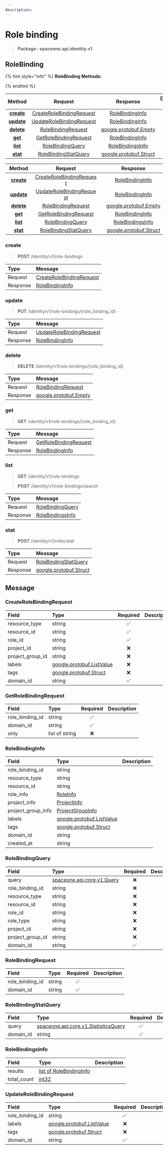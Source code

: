 ```yaml
---
description:  
---
```

# Role binding

>  **Package : spaceone.api.identity.v1**

## RoleBinding

{% hint style="info" %}
**RoleBinding Methods:**

{%  endhint %}


| Method | Request | Response | Description &nbsp; &nbsp; &nbsp; &nbsp; &nbsp; &nbsp; &nbsp; &nbsp; &nbsp; &nbsp; &nbsp; |
| :-----: | :--------: | :--------: | :-------------------- |
| [**create**](role-binding.md#create)|   [CreateRoleBindingRequest](role-binding.md#createrolebindingrequest) |   [RoleBindingInfo](role-binding.md#rolebindinginfo) |  |
| [**update**](role-binding.md#update)|   [UpdateRoleBindingRequest](role-binding.md#updaterolebindingrequest) |   [RoleBindingInfo](role-binding.md#rolebindinginfo) |  |
| [**delete**](role-binding.md#delete)|   [RoleBindingRequest](role-binding.md#rolebindingrequest) |  [google.protobuf.Empty](https://github.com/protocolbuffers/protobuf/blob/master/src/google/protobuf/empty.proto)|  |
| [**get**](role-binding.md#get)|   [GetRoleBindingRequest](role-binding.md#getrolebindingrequest) |   [RoleBindingInfo](role-binding.md#rolebindinginfo) |  |
| [**list**](role-binding.md#list)|   [RoleBindingQuery](role-binding.md#rolebindingquery) |   [RoleBindingsInfo](role-binding.md#rolebindingsinfo) |  |
| [**stat**](role-binding.md#stat)|   [RoleBindingStatQuery](role-binding.md#rolebindingstatquery) |  [google.protobuf.Struct](https://github.com/protocolbuffers/protobuf/blob/master/src/google/protobuf/struct.proto)|  |TEST

| Method | Request | Response | Description &nbsp; &nbsp; &nbsp; &nbsp; &nbsp; &nbsp; &nbsp; &nbsp; &nbsp; &nbsp; &nbsp; |
| :-----: | :--------: | :--------: | :-------------------- |
|<div style="width:70px; text-align:center;">  [**create**](role-binding.md#create) </div> | <div style="width:200px; text-align:center;">    [CreateRoleBindingRequest](role-binding.md#createrolebindingrequest)  </div> | <div style="width:200px; text-align:center;">   [RoleBindingInfo](role-binding.md#rolebindinginfo)  </div> | <div style="width:400px;">  </div> |
|<div style="width:70px; text-align:center;">  [**update**](role-binding.md#update) </div> | <div style="width:200px; text-align:center;">    [UpdateRoleBindingRequest](role-binding.md#updaterolebindingrequest)  </div> | <div style="width:200px; text-align:center;">   [RoleBindingInfo](role-binding.md#rolebindinginfo)  </div> | <div style="width:400px;">  </div> |
|<div style="width:70px; text-align:center;">  [**delete**](role-binding.md#delete) </div> | <div style="width:200px; text-align:center;">    [RoleBindingRequest](role-binding.md#rolebindingrequest)  </div> | <div style="width:200px; text-align:center;">  [google.protobuf.Empty](https://github.com/protocolbuffers/protobuf/blob/master/src/google/protobuf/empty.proto) </div> | <div style="width:400px;">  </div> |
|<div style="width:70px; text-align:center;">  [**get**](role-binding.md#get) </div> | <div style="width:200px; text-align:center;">    [GetRoleBindingRequest](role-binding.md#getrolebindingrequest)  </div> | <div style="width:200px; text-align:center;">   [RoleBindingInfo](role-binding.md#rolebindinginfo)  </div> | <div style="width:400px;">  </div> |
|<div style="width:70px; text-align:center;">  [**list**](role-binding.md#list) </div> | <div style="width:200px; text-align:center;">    [RoleBindingQuery](role-binding.md#rolebindingquery)  </div> | <div style="width:200px; text-align:center;">   [RoleBindingsInfo](role-binding.md#rolebindingsinfo)  </div> | <div style="width:400px;">  </div> |
|<div style="width:70px; text-align:center;">  [**stat**](role-binding.md#stat) </div> | <div style="width:200px; text-align:center;">    [RoleBindingStatQuery](role-binding.md#rolebindingstatquery)  </div> | <div style="width:200px; text-align:center;">  [google.protobuf.Struct](https://github.com/protocolbuffers/protobuf/blob/master/src/google/protobuf/struct.proto) </div> | <div style="width:400px;">  </div> | 
 

 
### create
> **POST** /identity/v1/role-bindings
>


| Type | Message |
| :--- | :--- |
| Request | [CreateRoleBindingRequest](role-binding.md#createrolebindingrequest) |
| Response |  [RoleBindingInfo](role-binding.md#rolebindinginfo)  |
 
 

 
### update
> **PUT** /identity/v1/role-bindings/{role_binding_id}
>


| Type | Message |
| :--- | :--- |
| Request | [UpdateRoleBindingRequest](role-binding.md#updaterolebindingrequest) |
| Response |  [RoleBindingInfo](role-binding.md#rolebindinginfo)  |
 
 

 
### delete
> **DELETE** /identity/v1/role-bindings/{role_binding_id}
>


| Type | Message |
| :--- | :--- |
| Request | [RoleBindingRequest](role-binding.md#rolebindingrequest) |
| Response | [google.protobuf.Empty](https://github.com/protocolbuffers/protobuf/blob/master/src/google/protobuf/empty.proto) |
 
 

 
### get
> **GET** /identity/v1/role-bindings/{role_binding_id}
>


| Type | Message |
| :--- | :--- |
| Request | [GetRoleBindingRequest](role-binding.md#getrolebindingrequest) |
| Response |  [RoleBindingInfo](role-binding.md#rolebindinginfo)  |
 
 

 
### list
> **GET** /identity/v1/role-bindings
>
> **POST** /identity/v1/role-bindings/search



| Type | Message |
| :--- | :--- |
| Request | [RoleBindingQuery](role-binding.md#rolebindingquery) |
| Response |  [RoleBindingsInfo](role-binding.md#rolebindingsinfo)  |
 
 

 
### stat
> **POST** /identity/v1/roles/stat
>


| Type | Message |
| :--- | :--- |
| Request | [RoleBindingStatQuery](role-binding.md#rolebindingstatquery) |
| Response | [google.protobuf.Struct](https://github.com/protocolbuffers/protobuf/blob/master/src/google/protobuf/struct.proto) |


## 

## Message

### CreateRoleBindingRequest
| Field | Type | Required | Description |
| :--- | :--- | :---: | :--- |
| resource_type |string|✅| |
| resource_id |string|✅| |
| role_id |string|✅| |
| project_id |string|❌| |
| project_group_id |string|❌| |
| labels |[google.protobuf.ListValue](https://developers.google.com/protocol-buffers/docs/reference/overview)|❌| |
| tags |[google.protobuf.Struct](https://github.com/protocolbuffers/protobuf/blob/master/src/google/protobuf/struct.proto)|❌| |
| domain_id |string|✅| |

### GetRoleBindingRequest
| Field | Type | Required | Description |
| :--- | :--- | :---: | :--- |
| role_binding_id |string|✅| |
| domain_id |string|✅| |
| only |list of string|❌| |

### RoleBindingInfo
| Field | Type |  Description |
| :--- | :--- | :--- |
| role_binding_id |string | |
| resource_type |string | |
| resource_id |string | |
| role_info |[RoleInfo](role-binding.md#roleinfo) | |
| project_info |[ProjectInfo](role-binding.md#projectinfo) | |
| project_group_info |[ProjectGroupInfo](role-binding.md#projectgroupinfo) | |
| labels |[google.protobuf.ListValue](https://developers.google.com/protocol-buffers/docs/reference/overview) | |
| tags |[google.protobuf.Struct](https://github.com/protocolbuffers/protobuf/blob/master/src/google/protobuf/struct.proto) | |
| domain_id |string | |
| created_at |string | |

### RoleBindingQuery
| Field | Type | Required | Description |
| :--- | :--- | :---: | :--- |
| query |[spaceone.api.core.v1.Query](https://spaceone-dev.gitbook.io/api-reference/common-v1/search-query)|❌| |
| role_binding_id |string|❌| |
| resource_type |string|❌| |
| resource_id |string|❌| |
| role_id |string|❌| |
| role_type |string|❌| |
| project_id |string|❌| |
| project_group_id |string|❌| |
| domain_id |string|✅| |

### RoleBindingRequest
| Field | Type | Required | Description |
| :--- | :--- | :---: | :--- |
| role_binding_id |string|✅| |
| domain_id |string|✅| |

### RoleBindingStatQuery
| Field | Type | Required | Description |
| :--- | :--- | :---: | :--- |
| query |[spaceone.api.core.v1.StatisticsQuery](https://spaceone-dev.gitbook.io/api-reference/common-v1/statistics-query)|✅| |
| domain_id |string|✅| |

### RoleBindingsInfo
| Field | Type |  Description |
| :--- | :--- | :--- |
| results |[list of RoleBindingInfo](role-binding.md#rolebindinginfo) | |
| total_count |[int32](https://github.com/protocolbuffers/protobuf/blob/master/src/google/protobuf/type.proto) | |

### UpdateRoleBindingRequest
| Field | Type | Required | Description |
| :--- | :--- | :---: | :--- |
| role_binding_id |string|✅| |
| labels |[google.protobuf.ListValue](https://developers.google.com/protocol-buffers/docs/reference/overview)|❌| |
| tags |[google.protobuf.Struct](https://github.com/protocolbuffers/protobuf/blob/master/src/google/protobuf/struct.proto)|❌| |
| domain_id |string|✅| |
